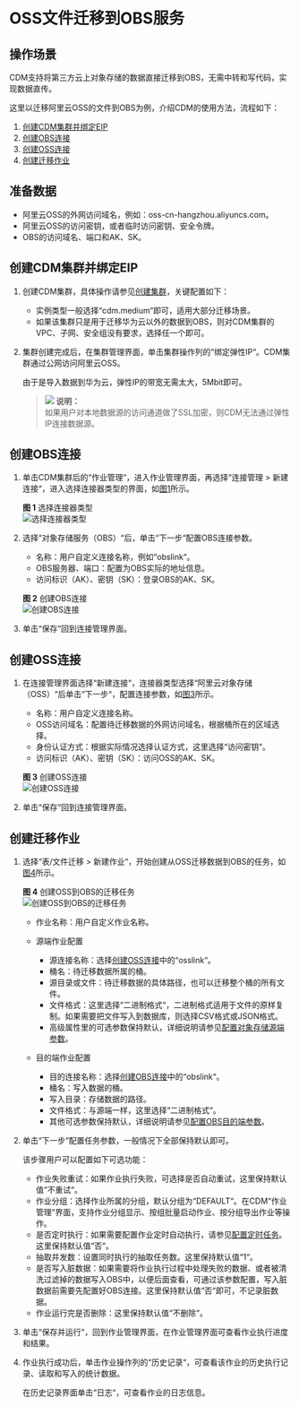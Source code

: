 # OSS文件迁移到OBS服务<a name="dayu_01_0094"></a>

## 操作场景<a name="zh-cn_topic_0123613017_section21020958143223"></a>

CDM支持将第三方云上对象存储的数据直接迁移到OBS，无需中转和写代码，实现数据直传。

这里以迁移阿里云OSS的文件到OBS为例，介绍CDM的使用方法，流程如下：

1.  [创建CDM集群并绑定EIP](#zh-cn_topic_0123613017_section1795613425919)
2.  [创建OBS连接](#zh-cn_topic_0123613017_section11628132615915)
3.  [创建OSS连接](#zh-cn_topic_0123613017_section2722812105913)
4.  [创建迁移作业](#zh-cn_topic_0123613017_section1508747294234)

## 准备数据<a name="zh-cn_topic_0123613017_section5787168294234"></a>

-   阿里云OSS的外网访问域名，例如：oss-cn-hangzhou.aliyuncs.com。
-   阿里云OSS的访问密钥，或者临时访问密钥、安全令牌。
-   OBS的访问域名、端口和AK、SK。

## 创建CDM集群并绑定EIP<a name="zh-cn_topic_0123613017_section1795613425919"></a>

1.  创建CDM集群，具体操作请参见[创建集群](创建集群.md)，关键配置如下：
    -   实例类型一般选择“cdm.medium“即可，适用大部分迁移场景。
    -   如果该集群只是用于迁移华为云以外的数据到OBS，则对CDM集群的VPC、子网、安全组没有要求，选择任一个即可。

2.  集群创建完成后，在集群管理界面，单击集群操作列的“绑定弹性IP“。CDM集群通过公网访问阿里云OSS。

    由于是导入数据到华为云，弹性IP的带宽无需太大，5Mbit即可。

    >![](public_sys-resources/icon-note.gif) **说明：**   
    >如果用户对本地数据源的访问通道做了SSL加密，则CDM无法通过弹性IP连接数据源。  


## 创建OBS连接<a name="zh-cn_topic_0123613017_section11628132615915"></a>

1.  单击CDM集群后的“作业管理“，进入作业管理界面，再选择“连接管理  \>  新建连接“，进入选择连接器类型的界面，如[图1](#zh-cn_topic_0108275445_zh-cn_topic_0108275298_fig13640155194015)所示。

    **图 1**  选择连接器类型<a name="zh-cn_topic_0108275445_zh-cn_topic_0108275298_fig13640155194015"></a>  
    ![](figures/选择连接器类型.png "选择连接器类型")

2.  选择“对象存储服务（OBS）“后，单击“下一步“配置OBS连接参数。

    -   名称：用户自定义连接名称，例如“obslink“。
    -   OBS服务器、端口：配置为OBS实际的地址信息。
    -   访问标识（AK）、密钥（SK）：登录OBS的AK、SK。

    **图 2**  创建OBS连接<a name="zh-cn_topic_0108275445_fig1624805216359"></a>  
    ![](figures/创建OBS连接.png "创建OBS连接")

3.  单击“保存“回到连接管理界面。

## 创建OSS连接<a name="zh-cn_topic_0123613017_section2722812105913"></a>

1.  在连接管理界面选择“新建连接“，连接器类型选择“阿里云对象存储（OSS）“后单击“下一步“，配置连接参数，如[图3](#zh-cn_topic_0123613017_fig489481465918)所示。

    -   名称：用户自定义连接名称。
    -   OSS访问域名：配置待迁移数据的外网访问域名，根据桶所在的区域选择。
    -   身份认证方式：根据实际情况选择认证方式，这里选择“访问密钥“。
    -   访问标识（AK）、密钥（SK）：访问OSS的AK、SK。

    **图 3**  创建OSS连接<a name="zh-cn_topic_0123613017_fig489481465918"></a>  
    ![](figures/创建OSS连接.png "创建OSS连接")

2.  单击“保存“回到连接管理界面。

## 创建迁移作业<a name="zh-cn_topic_0123613017_section1508747294234"></a>

1.  选择“表/文件迁移  \>  新建作业“，开始创建从OSS迁移数据到OBS的任务，如[图4](#zh-cn_topic_0123613017_fig134515616469)所示。

    **图 4**  创建OSS到OBS的迁移任务<a name="zh-cn_topic_0123613017_fig134515616469"></a>  
    ![](figures/创建OSS到OBS的迁移任务.png "创建OSS到OBS的迁移任务")

    -   作业名称：用户自定义作业名称。
    -   源端作业配置
        -   源连接名称：选择[创建OSS连接](#zh-cn_topic_0123613017_section2722812105913)中的“osslink“。
        -   桶名：待迁移数据所属的桶。
        -   源目录或文件：待迁移数据的具体路径，也可以迁移整个桶的所有文件。
        -   文件格式：这里选择“二进制格式“，二进制格式适用于文件的原样复制。如果需要把文件写入到数据库，则选择CSV格式或JSON格式。
        -   高级属性里的可选参数保持默认，详细说明请参见[配置对象存储源端参数](配置对象存储源端参数.md)。

    -   目的端作业配置
        -   目的连接名称：选择[创建OBS连接](#zh-cn_topic_0123613017_section11628132615915)中的“obslink“。
        -   桶名：写入数据的桶。
        -   写入目录：存储数据的路径。
        -   文件格式：与源端一样，这里选择“二进制格式“。
        -   其他可选参数保持默认，详细说明请参见[配置OBS目的端参数](配置OBS目的端参数.md)。

2.  单击“下一步“配置任务参数，一般情况下全部保持默认即可。

    该步骤用户可以配置如下可选功能：

    -   作业失败重试：如果作业执行失败，可选择是否自动重试，这里保持默认值“不重试“。
    -   作业分组：选择作业所属的分组，默认分组为“DEFAULT“。在CDM“作业管理“界面，支持作业分组显示、按组批量启动作业、按分组导出作业等操作。
    -   是否定时执行：如果需要配置作业定时自动执行，请参见[配置定时任务](配置定时任务.md)。这里保持默认值“否“。
    -   抽取并发数：设置同时执行的抽取任务数。这里保持默认值“1“。
    -   是否写入脏数据：如果需要将作业执行过程中处理失败的数据、或者被清洗过滤掉的数据写入OBS中，以便后面查看，可通过该参数配置，写入脏数据前需要先配置好OBS连接。这里保持默认值“否“即可，不记录脏数据。
    -   作业运行完是否删除：这里保持默认值“不删除“。

3.  单击“保存并运行“，回到作业管理界面，在作业管理界面可查看作业执行进度和结果。
4.  作业执行成功后，单击作业操作列的“历史记录“，可查看该作业的历史执行记录、读取和写入的统计数据。

    在历史记录界面单击“日志“，可查看作业的日志信息。



